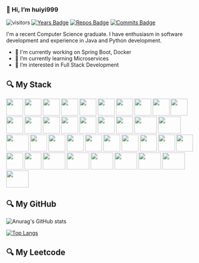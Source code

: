 ###  :wave: Hi, I’m huiyi999 

![visitors](https://visitor-badge.glitch.me/badge?page_id=huiyi999.huiyi999&left_color=black&right_color=green)
[![Years Badge](https://badges.pufler.dev/years/huiyi999)](https://badges.pufler.dev)
[![Repos Badge](https://badges.pufler.dev/repos/huiyi999)](https://badges.pufler.dev)
[![Commits Badge](https://badges.pufler.dev/commits/monthly/huiyi999)](https://badges.pufler.dev)


I'm a recent Computer Science graduate. I have enthusiasm in software development and experience in Java and Python development.

- :telescope: I'm currently working on Spring Boot, Docker
- 🌱 I’m currently learning Microservices
- 👀 I’m interested in Full Stack Development



## :mag: My Stack 
<code><img height="45" src="https://www.vectorlogo.zone/logos/java/java-horizontal.svg"></code>
<code><img height="45" src="https://www.vectorlogo.zone/logos/python/python-ar21.svg"></code>
<code><img height="45" src="https://www.vectorlogo.zone/logos/mysql/mysql-ar21.svg"></code>
<code><img height="45" src="https://www.vectorlogo.zone/logos/swift/swift-horizontal.svg"></code>
<code><img height="45" src="https://www.vectorlogo.zone/logos/javascript/javascript-vertical.svg"></code>
<code><img height="45" src="https://www.vectorlogo.zone/logos/w3_css/w3_css-official.svg"></code>
<code><img height="45" src="https://www.vectorlogo.zone/logos/w3_html5/w3_html5-ar21.svg"></code>
<code><img height="45" src="https://cdn.worldvectorlogo.com/logos/c.svg"></code>
<code><img height="45" src="https://cdn.worldvectorlogo.com/logos/c--4.svg"></code>
<code><img height="45" src="https://www.vectorlogo.zone/logos/dotnet/dotnet-horizontal.svg"></code>
<code><img height="45" src="https://www.vectorlogo.zone/logos/erlang/erlang-official.svg"></code>
<code><img height="45" src="https://www.vectorlogo.zone/logos/clojure/clojure-ar21.svg"></code> 
<code><img height="45" src="https://www.vectorlogo.zone/logos/jquery/jquery-horizontal.svg"></code>
<code><img height="45" src="https://www.vectorlogo.zone/logos/getbootstrap/getbootstrap-ar21.svg"></code>
<code><img height="45" src="https://www.vectorlogo.zone/logos/springio/springio-ar21.svg"></code>
<code><img height="45" src="https://www.runoob.com/wp-content/uploads/2015/07/restful.gif"></code>
<code><img height="45" src="https://www.vectorlogo.zone/logos/pytorch/pytorch-ar21.svg"></code>
<code><img height="45" width="60" src="https://cdn.jsdelivr.net/gh/devicons/devicon/icons/numpy/numpy-original-wordmark.svg"></code>
<code><img height="45" width="60" src="https://cdn.jsdelivr.net/gh/devicons/devicon/icons/pandas/pandas-original-wordmark.svg"></code>
<code><img height="45" width="60" src="https://cdn.jsdelivr.net/gh/devicons/devicon/icons/pytest/pytest-original-wordmark.svg"></code> 
<code><img height="45" src="https://www.vectorlogo.zone/logos/tensorflow/tensorflow-ar21.svg"></code>
<code><img height="45" src="https://www.vectorlogo.zone/logos/jupyter/jupyter-ar21.svg"></code>
<code><img height="45" src="https://www.vectorlogo.zone/logos/git-scm/git-scm-ar21.svg"></code>
<code><img height="45" src="https://www.vectorlogo.zone/logos/apache_tomcat/apache_tomcat-ar21.svg"></code>
<code><img height="45" src="https://www.vectorlogo.zone/logos/docker/docker-official.svg"></code>
<code><img height="45" src="https://www.vectorlogo.zone/logos/getpostman/getpostman-ar21.svg"></code>
<code><img height="45" src="https://www.vectorlogo.zone/logos/gnu_bash/gnu_bash-ar21.svg"></code>
<code><img height="45" src="https://www.vectorlogo.zone/logos/json/json-ar21.svg"></code>
<code><img height="45" src="https://www.vectorlogo.zone/logos/apache_zookeeper/apache_zookeeper-ar21.svg"></code>
<code><img height="45" src="https://www.vectorlogo.zone/logos/elastic/elastic-ar21.svg"></code>
<code><img height="45" src="https://www.vectorlogo.zone/logos/jenkins/jenkins-ar21.svg"></code>
<code><img height="45" width="60" src="https://cdn.jsdelivr.net/gh/devicons/devicon/icons/pycharm/pycharm-original-wordmark.svg"></code>
<code><img height="45" width="60" src="https://cdn.jsdelivr.net/gh/devicons/devicon/icons/intellij/intellij-original-wordmark.svg"></code>
<code><img height="45" width="60" src="https://cdn.jsdelivr.net/gh/devicons/devicon/icons/xcode/xcode-plain.svg"></code>
<code><img height="45" width="60" src="https://cdn.jsdelivr.net/gh/devicons/devicon/icons/visualstudio/visualstudio-plain-wordmark.svg"></code>
<code><img height="45" width="60" src="https://cdn.jsdelivr.net/gh/devicons/devicon/icons/microsoftsqlserver/microsoftsqlserver-plain-wordmark.svg"></code>
<code><img height="45" width="60" src="https://cdn.jsdelivr.net/gh/devicons/devicon/icons/linux/linux-original.svg"></code>
<code><img height="45" width="60" src="https://cdn.jsdelivr.net/gh/devicons/devicon/icons/trello/trello-plain-wordmark.svg"></code>
<!-- <code><img height="45" src=""></code>
<code><img height="45" src=""></code> -->


## :mag: My GitHub

![Anurag's GitHub stats](https://github-readme-stats.vercel.app/api?username=huiyi999&count_private=true)

[![Top Langs](https://github-readme-stats.vercel.app/api/top-langs/?username=huiyi999&layout=compact)](https://github.com/huiyi999/github-readme-stats)

## :mag: My Leetcode
<div class="message-body">
<!--       <p>国际版示例链接：<code>https://stats.justsong.cn/api/leetcode/?username=accc_hhh</code></p> -->
      <img alt="" src="https://stats.justsong.cn/api/leetcode/?username=accc_hhh">
    </div>
<!---
huiyi999/huiyi999 is a ✨ special ✨ repository because its `README.md` (this file) appears on your GitHub profile.
You can click the Preview link to take a look at your changes.
--->
